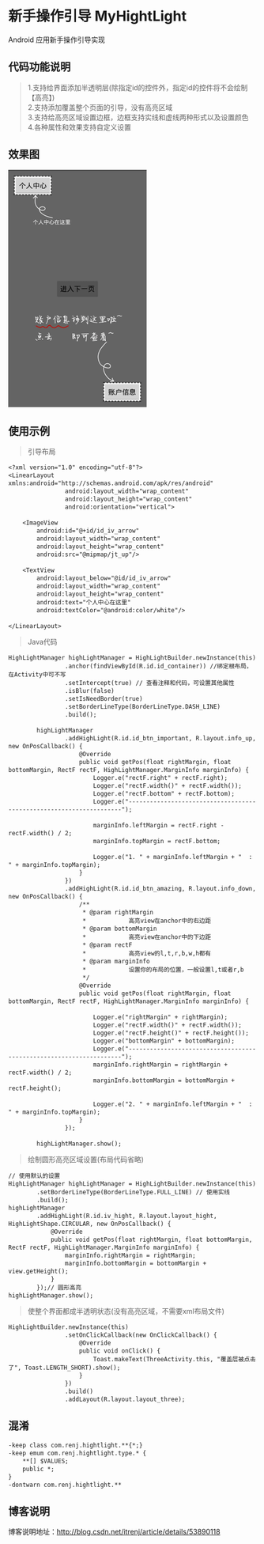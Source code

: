 # 新手操作引导 MyHightLight
Android 应用新手操作引导实现

## 代码功能说明
> 1.支持给界面添加半透明层(除指定id的控件外，指定id的控件将不会绘制【高亮】)  
> 2.支持添加覆盖整个页面的引导，没有高亮区域  
> 3.支持给高亮区域设置边框，边框支持实线和虚线两种形式以及设置颜色  
> 4.各种属性和效果支持自定义设置

## 效果图
![操作引导效果图](https://raw.githubusercontent.com/itrenjunhua/MyHightLight/master/heightlight.gif)

## 使用示例
> 引导布局

    <?xml version="1.0" encoding="utf-8"?>
    <LinearLayout xmlns:android="http://schemas.android.com/apk/res/android"
                    android:layout_width="wrap_content"
                    android:layout_height="wrap_content"
                    android:orientation="vertical">
    
        <ImageView
            android:id="@+id/id_iv_arrow"
            android:layout_width="wrap_content"
            android:layout_height="wrap_content"
            android:src="@mipmap/jt_up"/>

        <TextView
            android:layout_below="@id/id_iv_arrow"
            android:layout_width="wrap_content"
            android:layout_height="wrap_content"
            android:text="个人中心在这里"
            android:textColor="@android:color/white"/>
    
    </LinearLayout>
> Java代码

    HighLightManager highLightManager = HighLightBuilder.newInstance(this)
                    .anchor(findViewById(R.id.id_container)) //绑定根布局，在Activity中可不写
                    .setIntercept(true) // 查看注释和代码，可设置其他属性
                    .isBlur(false)
                    .setIsNeedBorder(true)
                    .setBorderLineType(BorderLineType.DASH_LINE)
                    .build();

            highLightManager
                    .addHighLight(R.id.id_btn_important, R.layout.info_up, new OnPosCallback() {
                        @Override
                        public void getPos(float rightMargin, float bottomMargin, RectF rectF, HighLightManager.MarginInfo marginInfo) {
                            Logger.e("rectF.right" + rectF.right);
                            Logger.e("rectF.width()" + rectF.width());
                            Logger.e("rectF.bottom" + rectF.bottom);
                            Logger.e("--------------------------------------------------------------------");

                            marginInfo.leftMargin = rectF.right - rectF.width() / 2;
                            marginInfo.topMargin = rectF.bottom;

                            Logger.e("1. " + marginInfo.leftMargin + "  :  " + marginInfo.topMargin);
                        }
                    })
                    .addHighLight(R.id.id_btn_amazing, R.layout.info_down, new OnPosCallback() {
                        /**
                         * @param rightMargin
                         *            高亮view在anchor中的右边距
                         * @param bottomMargin
                         *            高亮view在anchor中的下边距
                         * @param rectF
                         *            高亮view的l,t,r,b,w,h都有
                         * @param marginInfo
                         *            设置你的布局的位置，一般设置l,t或者r,b
                         */
                        @Override
                        public void getPos(float rightMargin, float bottomMargin, RectF rectF, HighLightManager.MarginInfo marginInfo) {

                            Logger.e("rightMargin" + rightMargin);
                            Logger.e("rectF.width()" + rectF.width());
                            Logger.e("rectF.height()" + rectF.height());
                            Logger.e("bottomMargin" + bottomMargin);
                            Logger.e("--------------------------------------------------------------------");
                            marginInfo.rightMargin = rightMargin + rectF.width() / 2;
                            marginInfo.bottomMargin = bottomMargin + rectF.height();

                            Logger.e("2. " + marginInfo.leftMargin + "  :  " + marginInfo.topMargin);
                        }
                    });

            highLightManager.show();

> 绘制圆形高亮区域设置(布局代码省略)

    // 使用默认的设置
    HighLightManager highLightManager = HighLightBuilder.newInstance(this)
            .setBorderLineType(BorderLineType.FULL_LINE) // 使用实线
            .build();
    highLightManager
            .addHighLight(R.id.iv_hight, R.layout.layout_hight, HighLightShape.CIRCULAR, new OnPosCallback() {
                @Override
                public void getPos(float rightMargin, float bottomMargin, RectF rectF, HighLightManager.MarginInfo marginInfo) {
                    marginInfo.rightMargin = rightMargin;
                    marginInfo.bottomMargin = bottomMargin + view.getHeight();
                }
            });// 圆形高亮
    highLightManager.show();
            
> 使整个界面都成半透明状态(没有高亮区域，不需要xml布局文件)

    HighLightBuilder.newInstance(this)
                    .setOnClickCallback(new OnClickCallback() {
                        @Override
                        public void onClick() {
                            Toast.makeText(ThreeActivity.this, "覆盖层被点击了", Toast.LENGTH_SHORT).show();
                        }
                    })
                    .build()
                    .addLayout(R.layout.layout_three);

## 混淆

    -keep class com.renj.hightlight.**{*;}
    -keep emum com.renj.hightlight.type.* {
        **[] $VALUES;
        public *;
    }
    -dontwarn com.renj.hightlight.**

## 博客说明
博客说明地址：<http://blog.csdn.net/itrenj/article/details/53890118>